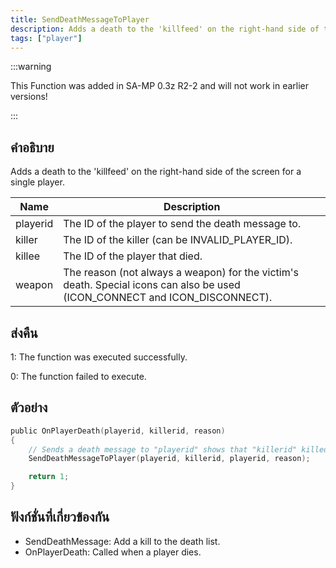 ```yaml
---
title: SendDeathMessageToPlayer
description: Adds a death to the 'killfeed' on the right-hand side of the screen for a single player.
tags: ["player"]
---
```


:::warning

This Function was added in SA-MP 0.3z R2-2 and will not work in earlier versions!

:::

## คำอธิบาย

Adds a death to the 'killfeed' on the right-hand side of the screen for a single player.

| Name     | Description                                                                                                                 |
| -------- | --------------------------------------------------------------------------------------------------------------------------- |
| playerid | The ID of the player to send the death message to.                                                                          |
| killer   | The ID of the killer (can be INVALID_PLAYER_ID).                                                                            |
| killee   | The ID of the player that died.                                                                                             |
| weapon   | The reason (not always a weapon) for the victim's death. Special icons can also be used (ICON_CONNECT and ICON_DISCONNECT). |

## ส่งคืน

1: The function was executed successfully.

0: The function failed to execute.

## ตัวอย่าง

```c
public OnPlayerDeath(playerid, killerid, reason)
{
    // Sends a death message to "playerid" shows that "killerid" killed "playerid" for "reason"
    SendDeathMessageToPlayer(playerid, killerid, playerid, reason);

    return 1;
}
```

## ฟังก์ชั่นที่เกี่ยวข้องกัน

- SendDeathMessage: Add a kill to the death list.
- OnPlayerDeath: Called when a player dies.
